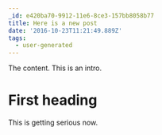 ```yaml
---
_id: e420ba70-9912-11e6-8ce3-157bb8058b77
title: Here is a new post
date: '2016-10-23T11:21:49.889Z'
tags:
  - user-generated
---
```

The content. This is an intro.<!--more-->

# First heading

This is getting serious now.
